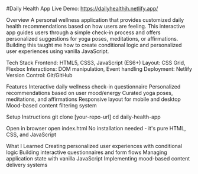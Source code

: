 #Daily Health App
Live Demo: https://dailyhealthjh.netlify.app/

Overview
A personal wellness application that provides customized daily health recommendations based on how users are feeling. This interactive app guides users through a simple check-in process and offers personalized suggestions for yoga poses, meditations, or affirmations. Building this taught me how to create conditional logic and personalized user experiences using vanilla JavaScript.

Tech Stack
Frontend: HTML5, CSS3, JavaScript (ES6+)
Layout: CSS Grid, Flexbox
Interactions: DOM manipulation, Event handling
Deployment: Netlify
Version Control: Git/GitHub

Features
Interactive daily wellness check-in questionnaire
Personalized recommendations based on user mood/energy
Curated yoga poses, meditations, and affirmations
Responsive layout for mobile and desktop
Mood-based content filtering system

Setup Instructions
git clone [your-repo-url]
cd daily-health-app

Open in browser
open index.html
No installation needed - it's pure HTML, CSS, and JavaScript

What I Learned
Creating personalized user experiences with conditional logic
Building interactive questionnaires and form flows
Managing application state with vanilla JavaScript
Implementing mood-based content delivery systems
